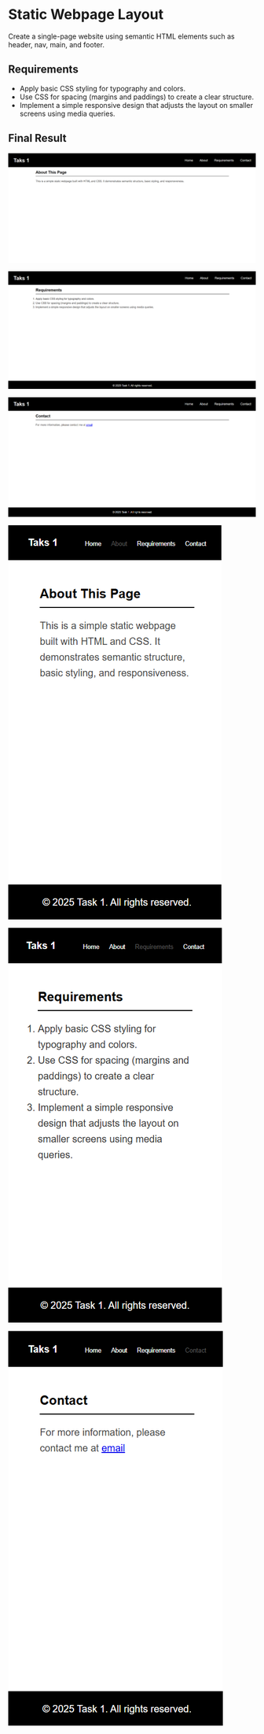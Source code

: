 # Static Webpage Layout

Create a single-page website using semantic HTML elements such as header, nav, main, and footer.

## Requirements
- Apply basic CSS styling for typography and colors.
- Use CSS for spacing (margins and paddings) to create a clear structure.
- Implement a simple responsive design that adjusts the layout on smaller screens using media queries.

## Final Result

![View 1](./images/1.png)

![View 2](./images/2.png)

![View 3](./images/3.png)

![View 4](./images/4.png)

![View 5](./images/5.png)

![View 6](./images/6.png)